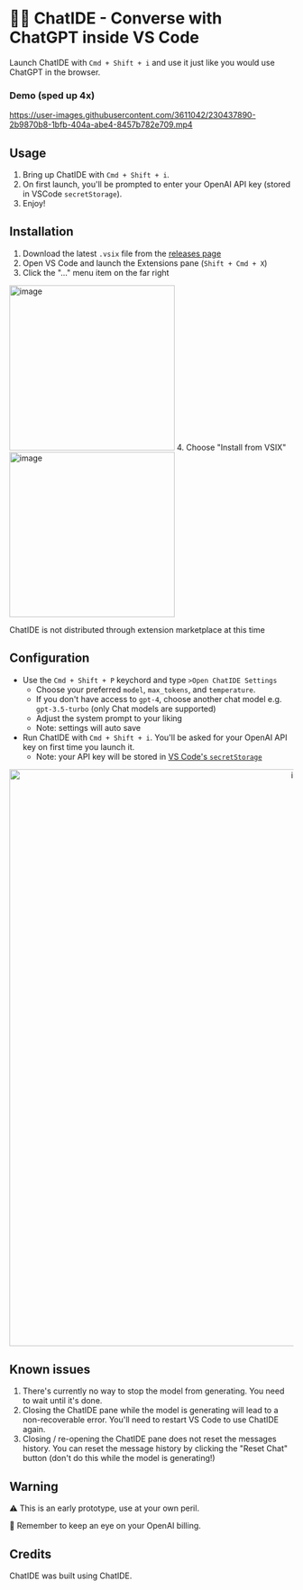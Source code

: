 #  💬🤖 ChatIDE - Converse with ChatGPT inside VS Code

Launch ChatIDE with `Cmd + Shift + i` and use it just like you would use ChatGPT in the browser.

### Demo (sped up 4x)
https://user-images.githubusercontent.com/3611042/230437890-2b9870b8-1bfb-404a-abe4-8457b782e709.mp4

## Usage

1. Bring up ChatIDE with `Cmd + Shift + i`.
2. On first launch, you'll be prompted to enter your OpenAI API key (stored in VSCode `secretStorage`).
3. Enjoy!

## Installation

1. Download the latest `.vsix` file from the [releases page](https://github.com/yagil/ChatIDE/releases/)
2. Open VS Code and launch the Extensions pane (`Shift + Cmd + X`)
3. Click the "..." menu item on the far right
<img width="293" alt="image" src="https://user-images.githubusercontent.com/3611042/229850263-41e2be2e-d4aa-43d9-ad97-f6d84c9ab74c.png">
4. Choose "Install from VSIX"
<img width="293" alt="image" src="https://user-images.githubusercontent.com/3611042/229669541-9a36ff37-2506-4209-99e7-de9f08491436.png">

ChatIDE is not distributed through extension marketplace at this time

## Configuration

- Use the `Cmd + Shift + P` keychord and type `>Open ChatIDE Settings`
  - Choose your preferred `model`, `max_tokens`, and `temperature`.
  - If you don't have access to `gpt-4`, choose another chat model e.g. `gpt-3.5-turbo` (only Chat models are supported)
  - Adjust the system prompt to your liking
  - Note: settings will auto save
- Run ChatIDE with `Cmd + Shift + i`. You'll be asked for your OpenAI API key on first time you launch it.
  - Note: your API key will be stored in [VS Code's `secretStorage`](https://code.visualstudio.com/api/references/vscode-api#SecretStorage)
<p align="center">
   <img width="1024" alt="image" src="https://user-images.githubusercontent.com/3611042/230432480-71859aec-d54a-48fb-a113-2ca9d28ae3ce.png">
</p>

## Known issues

1. There's currently no way to stop the model from generating. You need to wait until it's done.
2. Closing the ChatIDE pane while the model is generating will lead to a non-recoverable error. You'll need to restart VS Code to use ChatIDE again.
3. Closing / re-opening the ChatIDE pane does not reset the messages history. You can reset the message history by clicking the "Reset Chat" button (don't do this while the model is generating!)

## Warning

⚠️ This is an early prototype, use at your own peril.

🧐 Remember to keep an eye on your OpenAI billing.

## Credits

ChatIDE was built using ChatIDE.
